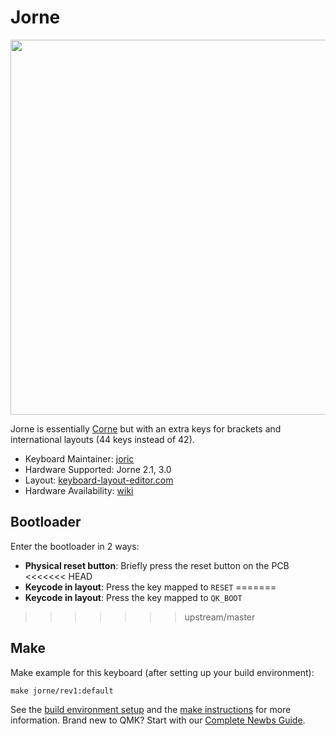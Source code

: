 # Jorne

<img src="https://i.imgur.com/ywDcw2w.jpg" data-canonical-src="Jorne" width="600"/>

Jorne is essentially [Corne](https://github.com/foostan/crkbd) but with an extra keys for brackets and international layouts (44 keys instead of 42).

* Keyboard Maintainer: [joric](https://github.com/joric)
* Hardware Supported: Jorne 2.1, 3.0
* Layout: [keyboard-layout-editor.com](http://www.keyboard-layout-editor.com/#/gists/df19fba80500d1179dfda8c41b9f221a)
* Hardware Availability: [wiki](https://github.com/joric/jorne/wiki)

## Bootloader

Enter the bootloader in 2 ways:

* **Physical reset button**: Briefly press the reset button on the PCB
<<<<<<< HEAD
* **Keycode in layout**: Press the key mapped to `RESET`
=======
* **Keycode in layout**: Press the key mapped to `QK_BOOT`
>>>>>>> upstream/master

## Make 

Make example for this keyboard (after setting up your build environment):

    make jorne/rev1:default

See the [build environment setup](https://docs.qmk.fm/#/getting_started_build_tools) and the [make instructions](https://docs.qmk.fm/#/getting_started_make_guide) for more information. Brand new to QMK? Start with our [Complete Newbs Guide](https://docs.qmk.fm/#/newbs).
